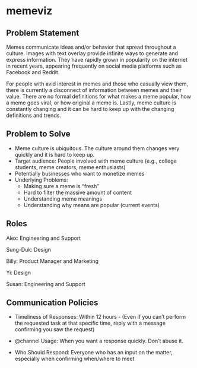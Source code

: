 # memeviz

## Problem Statement
Memes communicate ideas and/or behavior that spread throughout a culture. Images with text overlay provide infinite ways to generate and express information. They have rapidly grown in popularity on the internet in recent years, appearing frequently on social media platforms such as Facebook and Reddit.

For people with avid interest in memes and those who casually view them, there is currently a disconnect of information between memes and their value. There are no formal definitions for what makes a meme popular, how a meme goes viral, or how original a meme is. Lastly, meme culture is constantly changing and it can be hard to keep up with the changing definitions and trends.

## Problem to Solve 
- Meme culture is ubiquitous. The culture around them changes very quickly and it is hard to keep up.   
- Target audience: People involved with meme culture (e.g., college students, meme creators, meme enthusiasts)
- Potentially businesses who want to monetize memes
- Underlying Problems:
  - Making sure a meme is “fresh”
  - Hard to filter the massive amount of content
  - Understanding meme meanings
  - Understanding why means are popular (current events)


## Roles
Alex: Engineering and Support

Sung-Duk: Design

Billy: Product Manager and Marketing 

Yi: Design

Susan: Engineering and Support

## Communication Policies
* Timeliness of Responses: Within 12 hours - (Even if you can’t perform the requested task at that specific time, reply with a message confirming you saw the request)

* @channel Usage: When you want a response quickly. Don’t abuse it.

* Who Should Respond: Everyone who has an input on the matter, especially when confirming when/where to meet
